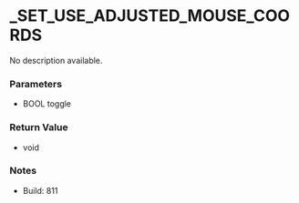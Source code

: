 # _SET_USE_ADJUSTED_MOUSE_COORDS

No description available.

### Parameters
* BOOL toggle

### Return Value
* void

### Notes
* Build: 811

